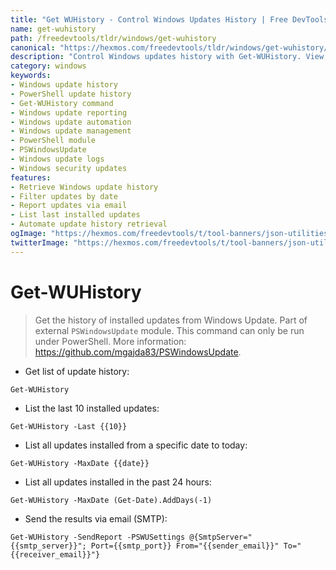 ```yaml
---
title: "Get WUHistory - Control Windows Updates History | Free DevTools"
name: get-wuhistory
path: /freedevtools/tldr/windows/get-wuhistory
canonical: "https://hexmos.com/freedevtools/tldr/windows/get-wuhistory/"
description: "Control Windows updates history with Get-WUHistory. View, filter, and report installed updates easily with this command. Free online tool, no registration required."
category: windows
keywords:
- Windows update history
- PowerShell update history
- Get-WUHistory command
- Windows update reporting
- Windows update automation
- Windows update management
- PowerShell module
- PSWindowsUpdate
- Windows update logs
- Windows security updates
features:
- Retrieve Windows update history
- Filter updates by date
- Report updates via email
- List last installed updates
- Automate update history retrieval
ogImage: "https://hexmos.com/freedevtools/t/tool-banners/json-utilities-banner.png"
twitterImage: "https://hexmos.com/freedevtools/t/tool-banners/json-utilities-banner.png"
---
```


# Get-WUHistory

> Get the history of installed updates from Windows Update. Part of external `PSWindowsUpdate` module.
> This command can only be run under PowerShell.
> More information: <https://github.com/mgajda83/PSWindowsUpdate>.

- Get list of update history:

`Get-WUHistory`

- List the last 10 installed updates:

`Get-WUHistory -Last {{10}}`

- List all updates installed from a specific date to today:

`Get-WUHistory -MaxDate {{date}}`

- List all updates installed in the past 24 hours:

`Get-WUHistory -MaxDate (Get-Date).AddDays(-1)`

- Send the results via email (SMTP):

`Get-WUHistory -SendReport -PSWUSettings @{SmtpServer="{{smtp_server}}"; Port={{smtp_port}} From="{{sender_email}}" To="{{receiver_email}}"}`
